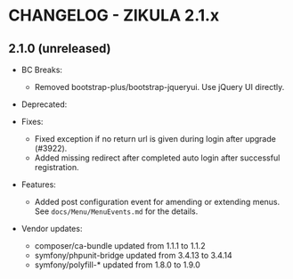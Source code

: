 CHANGELOG - ZIKULA 2.1.x
========================

2.1.0 (unreleased)
------------------

 - BC Breaks:
    - Removed bootstrap-plus/bootstrap-jqueryui. Use jQuery UI directly.

 - Deprecated:

 - Fixes:
    - Fixed exception if no return url is given during login after upgrade (#3922).
    - Added missing redirect after completed auto login after successful registration.

 - Features:
    - Added post configuration event for amending or extending menus. See `docs/Menu/MenuEvents.md` for the details.

 - Vendor updates:
    - composer/ca-bundle updated from 1.1.1 to 1.1.2
    - symfony/phpunit-bridge updated from 3.4.13 to 3.4.14
    - symfony/polyfill-* updated from 1.8.0 to 1.9.0
